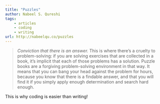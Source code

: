 ```yaml
---
title: "Puzzles"
author: Nabeel S. Qureshi
tags: 
    - articles  
    - coding  
    - writing
url: http://nabeelqu.co/puzzles
---
```


> *Conviction that there is an answer.* This is where there’s a cruelty to problem-solving: if you are solving exercises that are collected in a book, it’s implicit that each of those problems has a solution. Puzzle books are a forgiving problem-solving environment in that way. It means that you can bang your head against the problem for hours, because you know that there is a findable answer, and that you will find it if you simply apply enough determination and search hard enough.

This is why coding is easier than writing!



